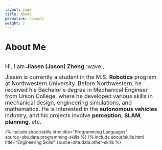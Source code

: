 ```yaml
---
layout: page
title: About
permalink: /about/
weight: 2
---
```


# **About Me**
<br>
<font size="+1">
Hi, I am <b>Jiasen (Jason) Zheng</b> :wave:,<br>

Jiasen is currently a student in the M.S. <b>Robotics</b> program at Northwestern University. Before Northwestern, he received his Bachelor's degree in Mechanical Engineer from Union College, where he developed various skills in mechanical design, engineering simulations, and mathematics. He is interested in the <b>autonomous vehicles</b> industry, and his projects involve <b>perception</b>, <b>SLAM</b>, <b>planning</b>, etc.
</font>

<div class="row">
{% include about/skills.html title="Programming Languages" source=site.data.programming-skills %}
{% include about/skills.html title="Engineering Skills" source=site.data.other-skills %}
</div>
